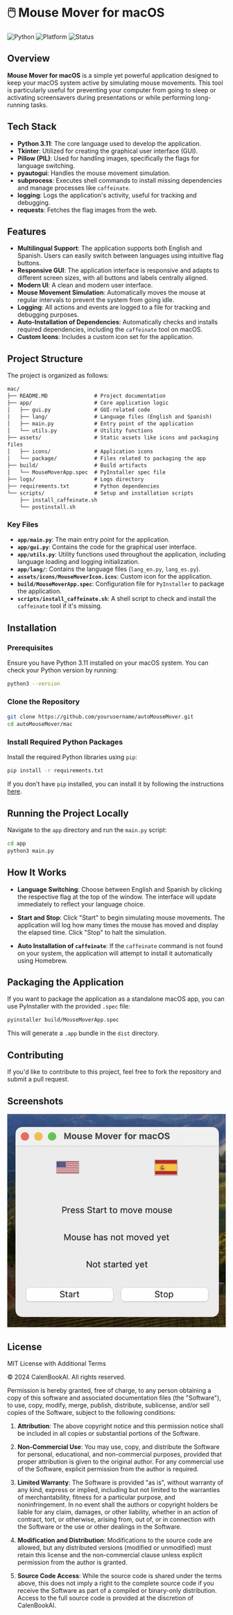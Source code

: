 # 🖱️ Mouse Mover for macOS

![Python](https://img.shields.io/badge/python-v3.11-blue.svg)
![Platform](https://img.shields.io/badge/platform-macOS-lightgrey.svg)
![Status](https://img.shields.io/badge/status-Completed-brightgreen.svg)

## Overview

**Mouse Mover for macOS** is a simple yet powerful application designed to keep your macOS system active by simulating mouse movements. This tool is particularly useful for preventing your computer from going to sleep or activating screensavers during presentations or while performing long-running tasks.

## Tech Stack

- **Python 3.11**: The core language used to develop the application.
- **Tkinter**: Utilized for creating the graphical user interface (GUI).
- **Pillow (PIL)**: Used for handling images, specifically the flags for language switching.
- **pyautogui**: Handles the mouse movement simulation.
- **subprocess**: Executes shell commands to install missing dependencies and manage processes like `caffeinate`.
- **logging**: Logs the application's activity, useful for tracking and debugging.
- **requests**: Fetches the flag images from the web.

## Features

- **Multilingual Support**: The application supports both English and Spanish. Users can easily switch between languages using intuitive flag buttons.
- **Responsive GUI**: The application interface is responsive and adapts to different screen sizes, with all buttons and labels centrally aligned.
- **Modern UI**: A clean and modern user interface.
- **Mouse Movement Simulation**: Automatically moves the mouse at regular intervals to prevent the system from going idle.
- **Logging**: All actions and events are logged to a file for tracking and debugging purposes.
- **Auto-Installation of Dependencies**: Automatically checks and installs required dependencies, including the `caffeinate` tool on macOS.
- **Custom Icons**: Includes a custom icon set for the application.

## Project Structure

The project is organized as follows:

```plaintext
mac/
├── README.MD               # Project documentation
├── app/                    # Core application logic
│   ├── gui.py              # GUI-related code
│   ├── lang/               # Language files (English and Spanish)
│   ├── main.py             # Entry point of the application
│   └── utils.py            # Utility functions
├── assets/                 # Static assets like icons and packaging files
│   ├── icons/              # Application icons
│   └── package/            # Files related to packaging the app
├── build/                  # Build artifacts
│   └── MouseMoverApp.spec  # PyInstaller spec file
├── logs/                   # Logs directory
├── requirements.txt        # Python dependencies
└── scripts/                # Setup and installation scripts
    ├── install_caffeinate.sh
    └── postinstall.sh
```

### Key Files
- **`app/main.py`**: The main entry point for the application.
- **`app/gui.py`**: Contains the code for the graphical user interface.
- **`app/utils.py`**: Utility functions used throughout the application, including language loading and logging initialization.
- **`app/lang/`**: Contains the language files (`lang_en.py`, `lang_es.py`).
- **`assets/icons/MouseMoverIcon.icns`**: Custom icon for the application.
- **`build/MouseMoverApp.spec`**: Configuration file for `PyInstaller` to package the application.
- **`scripts/install_caffeinate.sh`**: A shell script to check and install the `caffeinate` tool if it's missing.

## Installation

### Prerequisites

Ensure you have Python 3.11 installed on your macOS system. You can check your Python version by running:

```bash
python3 --version
```

### Clone the Repository

```bash
git clone https://github.com/yourusername/autoMouseMover.git
cd autoMouseMover/mac
```

### Install Required Python Packages

Install the required Python libraries using `pip`:

```bash
pip install -r requirements.txt
```

If you don't have `pip` installed, you can install it by following the instructions [here](https://pip.pypa.io/en/stable/installation/).

## Running the Project Locally

Navigate to the `app` directory and run the `main.py` script:

```bash
cd app
python3 main.py
```

## How It Works

- **Language Switching**: Choose between English and Spanish by clicking the respective flag at the top of the window. The interface will update immediately to reflect your language choice.
  
- **Start and Stop**: Click "Start" to begin simulating mouse movements. The application will log how many times the mouse has moved and display the elapsed time. Click "Stop" to halt the simulation.

- **Auto Installation of `caffeinate`**: If the `caffeinate` command is not found on your system, the application will attempt to install it automatically using Homebrew.

## Packaging the Application

If you want to package the application as a standalone macOS app, you can use PyInstaller with the provided `.spec` file:

```bash
pyinstaller build/MouseMoverApp.spec
```

This will generate a `.app` bundle in the `dist` directory.

## Contributing

If you'd like to contribute to this project, feel free to fork the repository and submit a pull request.

## Screenshots

![Screenshot](../MM_UI.png)

## License

MIT License with Additional Terms

© 2024 CalenBookAI. All rights reserved.

Permission is hereby granted, free of charge, to any person obtaining a copy of this software and associated documentation files (the "Software"), to use, copy, modify, merge, publish, distribute, sublicense, and/or sell copies of the Software, subject to the following conditions:

1. **Attribution**: The above copyright notice and this permission notice shall be included in all copies or substantial portions of the Software.

2. **Non-Commercial Use**: You may use, copy, and distribute the Software for personal, educational, and non-commercial purposes, provided that proper attribution is given to the original author. For any commercial use of the Software, explicit permission from the author is required.

3. **Limited Warranty**: The Software is provided "as is", without warranty of any kind, express or implied, including but not limited to the warranties of merchantability, fitness for a particular purpose, and noninfringement. In no event shall the authors or copyright holders be liable for any claim, damages, or other liability, whether in an action of contract, tort, or otherwise, arising from, out of, or in connection with the Software or the use or other dealings in the Software.

4. **Modification and Distribution**: Modifications to the source code are allowed, but any distributed versions (modified or unmodified) must retain this license and the non-commercial clause unless explicit permission from the author is granted.

5. **Source Code Access**: While the source code is shared under the terms above, this does not imply a right to the complete source code if you receive the Software as part of a compiled or binary-only distribution. Access to the full source code is provided at the discretion of CalenBookAI.
